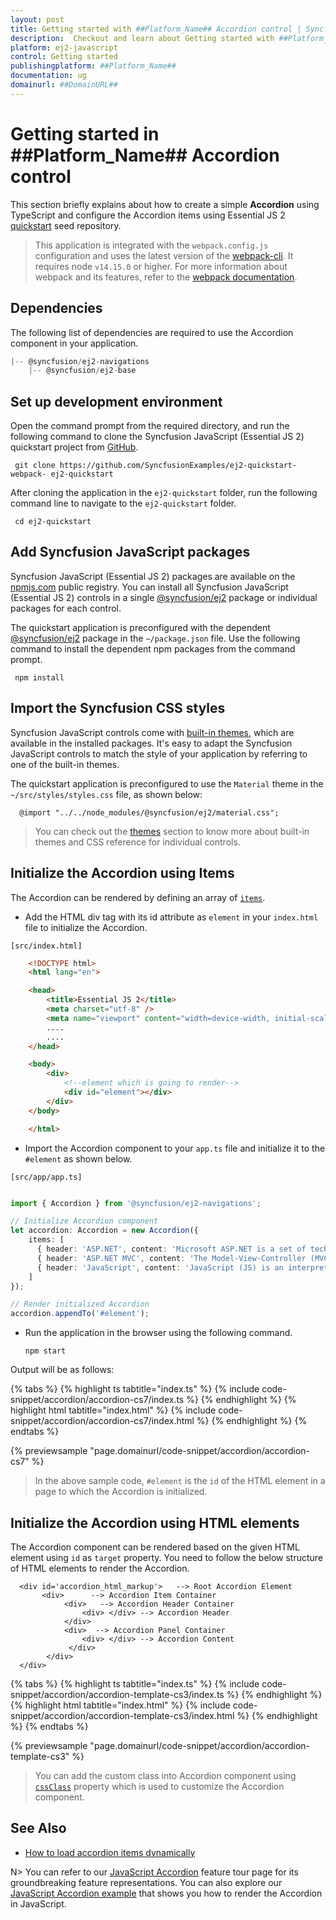 ```yaml
---
layout: post
title: Getting started with ##Platform_Name## Accordion control | Syncfusion
description:  Checkout and learn about Getting started with ##Platform_Name## Accordion control of Syncfusion Essential JS 2 and more details.
platform: ej2-javascript
control: Getting started 
publishingplatform: ##Platform_Name##
documentation: ug
domainurl: ##DomainURL##
---
```


# Getting started in ##Platform_Name## Accordion control

This section briefly explains about how to create a simple **Accordion** using TypeScript and
configure the Accordion items using Essential JS 2 [quickstart](https://github.com/SyncfusionExamples/ej2-quickstart-webpack-) seed repository.

> This application is integrated with the `webpack.config.js` configuration and uses the latest version of the [webpack-cli](https://webpack.js.org/api/cli/#commands). It requires node `v14.15.0` or higher. For more information about webpack and its features, refer to the [webpack documentation](https://webpack.js.org/guides/getting-started/).

## Dependencies

The following list of dependencies are required to use the Accordion component in your application.

```js
|-- @syncfusion/ej2-navigations
    |-- @syncfusion/ej2-base
```

## Set up development environment

Open the command prompt from the required directory, and run the following command to clone the Syncfusion JavaScript (Essential JS 2) quickstart project from [GitHub](https://github.com/SyncfusionExamples/ej2-quickstart-webpack-).

```
 git clone https://github.com/SyncfusionExamples/ej2-quickstart-webpack- ej2-quickstart
```

After cloning the application in the `ej2-quickstart` folder, run the following command line to navigate to the `ej2-quickstart` folder.

```
 cd ej2-quickstart
```

## Add Syncfusion JavaScript packages

Syncfusion JavaScript (Essential JS 2) packages are available on the [npmjs.com](https://www.npmjs.com/~syncfusionorg) public registry. You can install all Syncfusion JavaScript (Essential JS 2) controls in a single [@syncfusion/ej2](https://www.npmjs.com/package/@syncfusion/ej2) package or individual packages for each control.

The quickstart application is preconfigured with the dependent [@syncfusion/ej2](https://www.npmjs.com/package/@syncfusion/ej2) package in the `~/package.json` file. Use the following command to install the dependent npm packages from the command prompt.

```
 npm install
```

## Import the Syncfusion CSS styles

Syncfusion JavaScript controls come with [built-in themes](https://ej2.syncfusion.com/documentation/appearance/theme/), which are available in the installed packages. It's easy to adapt the Syncfusion JavaScript controls to match the style of your application by referring to one of the built-in themes.

The quickstart application is preconfigured to use the `Material` theme in the `~/src/styles/styles.css` file, as shown below: 

```
  @import "../../node_modules/@syncfusion/ej2/material.css";
```

> You can check out the [themes](https://ej2.syncfusion.com/documentation/appearance/theme/) section to know more about built-in themes and CSS reference for individual controls.

## Initialize the Accordion using Items

The Accordion can be rendered by defining an array of [`items`](../api/accordion#items).

* Add the HTML div tag with its id attribute as `element` in your `index.html` file to initialize the Accordion.

`[src/index.html]`

```html
    <!DOCTYPE html>
    <html lang="en">

    <head>
        <title>Essential JS 2</title>
        <meta charset="utf-8" />
        <meta name="viewport" content="width=device-width, initial-scale=1.0, user-scalable=no" />
        ....
        ....
    </head>

    <body>
        <div>
            <!--element which is going to render-->
            <div id="element"></div>
        </div>
    </body>

    </html>
 ```

* Import the Accordion component to your `app.ts` file and initialize it to the `#element` as shown below.

`[src/app/app.ts]`

```ts

import { Accordion } from '@syncfusion/ej2-navigations';

// Initialize Accordion component
let accordion: Accordion = new Accordion({
    items: [
      { header: 'ASP.NET', content: 'Microsoft ASP.NET is a set of technologies in the Microsoft .NET Framework for building Web applications and XML Web services.' },
      { header: 'ASP.NET MVC', content: 'The Model-View-Controller (MVC) architectural pattern separates an application into three main components: the model, the view, and the controller.' },
      { header: 'JavaScript', content: 'JavaScript (JS) is an interpreted computer programming language. It was originally implemented as part of web browsers so that client-side scripts could interact with the user, control the browser, communicate asynchronously, and alter the document content that was displayed.' },
    ]
});

// Render initialized Accordion
accordion.appendTo('#element');

```

* Run the application in the browser using the following command.

  ```
  npm start
  ```

Output will be as follows:

{% tabs %}
{% highlight ts tabtitle="index.ts" %}
{% include code-snippet/accordion/accordion-cs7/index.ts %}
{% endhighlight %}
{% highlight html tabtitle="index.html" %}
{% include code-snippet/accordion/accordion-cs7/index.html %}
{% endhighlight %}
{% endtabs %}
          
{% previewsample "page.domainurl/code-snippet/accordion/accordion-cs7" %}

> In the above sample code, `#element` is the `id` of the HTML element in a page to which the Accordion is initialized.

## Initialize the Accordion using HTML elements

The Accordion component can be rendered based on the given HTML element using `id` as `target` property.
You need to follow the below structure of HTML elements to render the Accordion.

```
  <div id='accordion_html_markup'>   --> Root Accordion Element
       <div>      --> Accordion Item Container
            <div>   --> Accordion Header Container
                <div> </div> --> Accordion Header
            </div>
            <div>  --> Accordion Panel Container
                <div> </div> --> Accordion Content
             </div>
        </div>
  </div>
```

{% tabs %}
{% highlight ts tabtitle="index.ts" %}
{% include code-snippet/accordion/accordion-template-cs3/index.ts %}
{% endhighlight %}
{% highlight html tabtitle="index.html" %}
{% include code-snippet/accordion/accordion-template-cs3/index.html %}
{% endhighlight %}
{% endtabs %}
          
{% previewsample "page.domainurl/code-snippet/accordion/accordion-template-cs3" %}

> You can add the custom class into Accordion component using [`cssClass`](../api/accordion/accordionItem#cssclass) property which is used to customize the Accordion component.

## See Also

* [How to load accordion items dynamically](./how-to/load-accordion-items-dynamically/)

N> You can refer to our [JavaScript Accordion](https://www.syncfusion.com/javascript-ui-controls/js-accordion) feature tour page for its groundbreaking feature representations. You can also explore our [JavaScript Accordion example](https://ej2.syncfusion.com/demos/#/fabric/accordion/default.html) that shows you how to render the Accordion in JavaScript.